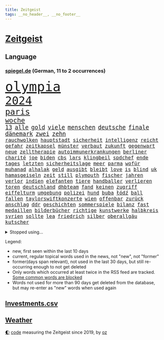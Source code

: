 ```yaml
---
title: Zeitgeist
tags: __no_header__, __no_footer__
---
```


# [Zeitgeist](https://oliz.io/zeitgeist/)

## Language

<h3><a href="https://www.spiegel.de" target="_blank">spiegel.de</a> (German, 11 to 2 occurrences)</h3>
<p style="font-family:monospace">
<span style="font-size:32pt"><a href="news_links.html#olympia" class="current">olympia</a></span>
<br>
<span style="font-size:27pt"><a href="news_links.html#2024" class="current">2024</a></span>
<br>
<span style="font-size:20pt"><a href="news_links.html#paris" class="current">paris</a></span>
<br>
<span style="font-size:16pt"><a href="news_links.html#woche" class="current">woche</a></span>
<br>
<span style="font-size:14pt"><a href="news_links.html#13" class="current">13</a></span>
<span style="font-size:14pt"><a href="news_links.html#alle" class="current">alle</a></span>
<span style="font-size:14pt"><a href="news_links.html#gold" class="current">gold</a></span>
<span style="font-size:14pt"><a href="news_links.html#viele" class="current">viele</a></span>
<span style="font-size:14pt"><a href="news_links.html#menschen" class="current">menschen</a></span>
<span style="font-size:14pt"><a href="news_links.html#deutsche" class="current">deutsche</a></span>
<span style="font-size:14pt"><a href="news_links.html#finale" class="current">finale</a></span>
<span style="font-size:14pt"><a href="news_links.html#dänemark" class="current">dänemark</a></span>
<span style="font-size:14pt"><a href="news_links.html#zwei" class="current">zwei</a></span>
<span style="font-size:14pt"><a href="news_links.html#zehn" class="current">zehn</a></span>
<br>
<span style="font-size:12pt"><a href="news_links.html#rauchwolken" class="new">rauchwolken</a></span>
<span style="font-size:12pt"><a href="news_links.html#hauptstadt" class="current">hauptstadt</a></span>
<span style="font-size:12pt"><a href="news_links.html#sicherheit" class="current">sicherheit</a></span>
<span style="font-size:12pt"><a href="news_links.html#intelligenz" class="current">intelligenz</a></span>
<span style="font-size:12pt"><a href="news_links.html#reicht" class="current">reicht</a></span>
<span style="font-size:12pt"><a href="news_links.html#gefahr" class="current">gefahr</a></span>
<span style="font-size:12pt"><a href="news_links.html#zeitkapsel" class="new">zeitkapsel</a></span>
<span style="font-size:12pt"><a href="news_links.html#münster" class="current">münster</a></span>
<span style="font-size:12pt"><a href="news_links.html#verbaut" class="current">verbaut</a></span>
<span style="font-size:12pt"><a href="news_links.html#zukunft" class="current">zukunft</a></span>
<span style="font-size:12pt"><a href="news_links.html#gegenwart" class="current">gegenwart</a></span>
<span style="font-size:12pt"><a href="news_links.html#neue" class="current">neue</a></span>
<span style="font-size:12pt"><a href="news_links.html#zelltherapie" class="new">zelltherapie</a></span>
<span style="font-size:12pt"><a href="news_links.html#autoimmunerkrankungen" class="new">autoimmunerkrankungen</a></span>
<span style="font-size:12pt"><a href="news_links.html#berliner" class="current">berliner</a></span>
<span style="font-size:12pt"><a href="news_links.html#charité" class="current">charité</a></span>
<span style="font-size:12pt"><a href="news_links.html#joe" class="current">joe</a></span>
<span style="font-size:12pt"><a href="news_links.html#biden" class="current">biden</a></span>
<span style="font-size:12pt"><a href="news_links.html#cbs" class="new">cbs</a></span>
<span style="font-size:12pt"><a href="news_links.html#lars" class="current">lars</a></span>
<span style="font-size:12pt"><a href="news_links.html#klingbeil" class="current">klingbeil</a></span>
<span style="font-size:12pt"><a href="news_links.html#spdchef" class="current">spdchef</a></span>
<span style="font-size:12pt"><a href="news_links.html#ende" class="current">ende</a></span>
<span style="font-size:12pt"><a href="news_links.html#tages" class="current">tages</a></span>
<span style="font-size:12pt"><a href="news_links.html#letzten" class="current">letzten</a></span>
<span style="font-size:12pt"><a href="news_links.html#sicherheitslage" class="current">sicherheitslage</a></span>
<span style="font-size:12pt"><a href="news_links.html#meer" class="current">meer</a></span>
<span style="font-size:12pt"><a href="news_links.html#parma" class="new">parma</a></span>
<span style="font-size:12pt"><a href="news_links.html#wofür" class="current">wofür</a></span>
<span style="font-size:12pt"><a href="news_links.html#muhanad" class="new">muhanad</a></span>
<span style="font-size:12pt"><a href="news_links.html#alhalak" class="new">alhalak</a></span>
<span style="font-size:12pt"><a href="news_links.html#geld" class="current">geld</a></span>
<span style="font-size:12pt"><a href="news_links.html#ausgibt" class="new">ausgibt</a></span>
<span style="font-size:12pt"><a href="news_links.html#bleibt" class="current">bleibt</a></span>
<span style="font-size:12pt"><a href="news_links.html#love" class="current">love</a></span>
<span style="font-size:12pt"><a href="news_links.html#is" class="current">is</a></span>
<span style="font-size:12pt"><a href="news_links.html#blind" class="current">blind</a></span>
<span style="font-size:12pt"><a href="news_links.html#uk" class="new">uk</a></span>
<span style="font-size:12pt"><a href="news_links.html#hamasgeiseln" class="current">hamasgeiseln</a></span>
<span style="font-size:12pt"><a href="news_links.html#zeit" class="current">zeit</a></span>
<span style="font-size:12pt"><a href="news_links.html#still" class="current">still</a></span>
<span style="font-size:12pt"><a href="news_links.html#plymouth" class="new">plymouth</a></span>
<span style="font-size:12pt"><a href="news_links.html#fischer" class="current">fischer</a></span>
<span style="font-size:12pt"><a href="news_links.html#jahren" class="current">jahren</a></span>
<span style="font-size:12pt"><a href="news_links.html#verlor" class="current">verlor</a></span>
<span style="font-size:12pt"><a href="news_links.html#indien" class="current">indien</a></span>
<span style="font-size:12pt"><a href="news_links.html#elefanten" class="current">elefanten</a></span>
<span style="font-size:12pt"><a href="news_links.html#tiere" class="current">tiere</a></span>
<span style="font-size:12pt"><a href="news_links.html#handballer" class="current">handballer</a></span>
<span style="font-size:12pt"><a href="news_links.html#verlieren" class="current">verlieren</a></span>
<span style="font-size:12pt"><a href="news_links.html#toren" class="current">toren</a></span>
<span style="font-size:12pt"><a href="news_links.html#deutschland" class="current">deutschland</a></span>
<span style="font-size:12pt"><a href="news_links.html#dhbteam" class="new">dhbteam</a></span>
<span style="font-size:12pt"><a href="news_links.html#fand" class="current">fand</a></span>
<span style="font-size:12pt"><a href="news_links.html#keinen" class="current">keinen</a></span>
<span style="font-size:12pt"><a href="news_links.html#zugriff" class="new">zugriff</a></span>
<span style="font-size:12pt"><a href="news_links.html#eiffelturm" class="current">eiffelturm</a></span>
<span style="font-size:12pt"><a href="news_links.html#umgebung" class="current">umgebung</a></span>
<span style="font-size:12pt"><a href="news_links.html#polizei" class="current">polizei</a></span>
<span style="font-size:12pt"><a href="news_links.html#hund" class="current">hund</a></span>
<span style="font-size:12pt"><a href="news_links.html#buba" class="new">buba</a></span>
<span style="font-size:12pt"><a href="news_links.html#łódź" class="new">łódź</a></span>
<span style="font-size:12pt"><a href="news_links.html#ball" class="current">ball</a></span>
<span style="font-size:12pt"><a href="news_links.html#fallen" class="current">fallen</a></span>
<span style="font-size:12pt"><a href="news_links.html#taylorswiftkonzerte" class="new">taylorswiftkonzerte</a></span>
<span style="font-size:12pt"><a href="news_links.html#wien" class="current">wien</a></span>
<span style="font-size:12pt"><a href="news_links.html#offenbar" class="current">offenbar</a></span>
<span style="font-size:12pt"><a href="news_links.html#zurück" class="current">zurück</a></span>
<span style="font-size:12pt"><a href="news_links.html#anschlag" class="current">anschlag</a></span>
<span style="font-size:12pt"><a href="news_links.html#ddr" class="current">ddr</a></span>
<span style="font-size:12pt"><a href="news_links.html#geschichten" class="current">geschichten</a></span>
<span style="font-size:12pt"><a href="news_links.html#sommerspiele" class="current">sommerspiele</a></span>
<span style="font-size:12pt"><a href="news_links.html#bilanz" class="current">bilanz</a></span>
<span style="font-size:12pt"><a href="news_links.html#fast" class="current">fast</a></span>
<span style="font-size:12pt"><a href="news_links.html#medaillen" class="current">medaillen</a></span>
<span style="font-size:12pt"><a href="news_links.html#bilderbücher" class="new">bilderbücher</a></span>
<span style="font-size:12pt"><a href="news_links.html#richtige" class="current">richtige</a></span>
<span style="font-size:12pt"><a href="news_links.html#kunstwerke" class="current">kunstwerke</a></span>
<span style="font-size:12pt"><a href="news_links.html#halbkreis" class="new">halbkreis</a></span>
<span style="font-size:12pt"><a href="news_links.html#syrien" class="current">syrien</a></span>
<span style="font-size:12pt"><a href="news_links.html#sollte" class="current">sollte</a></span>
<span style="font-size:12pt"><a href="news_links.html#lea" class="current">lea</a></span>
<span style="font-size:12pt"><a href="news_links.html#friedrich" class="current">friedrich</a></span>
<span style="font-size:12pt"><a href="news_links.html#silber" class="current">silber</a></span>
<span style="font-size:12pt"><a href="news_links.html#oberallgäu" class="new">oberallgäu</a></span>
<span style="font-size:12pt"><a href="news_links.html#kutscher" class="new">kutscher</a></span>
</p>
<details>
<summary>Stopped using...</summary>
<p class="former" style="font-size:12pt">
müssten(1390) co₂(1389) cristiano(1389) getan(1389) investieren(1389) nein(1389) ronaldo(1389) steigenden(1389) treffer(1389) beschäftigt(1388) lebensmittel(1388) sanktionen(1388) staatschef(1388) 75(1387) bundesrepublik(1387) kohle(1387) uno(1387) vereinigten(1387) 6(1386) angeles(1386) aufgefordert(1386) brüssel(1386) gewaltige(1386) gezogen(1386) summe(1386) volker(1386) analyse(1385) becker(1385) berufung(1385) blickt(1385) joachim(1385) lastwagen(1385) niederlanden(1385) pflege(1385) plus(1385) verlust(1385) welchem(1385) xi(1385) äußerungen(1385) egal(1384) klaren(1384) übergriffe(1384) allianz(1383) bochum(1383) erlassen(1383) flüchtlinge(1383) keller(1383) mittel(1383) rechnet(1383) rheinlandpfalz(1383) schiedsrichter(1383) sexuelle(1383) verstorbenen(1383) digitalisierung(1382) nahverkehr(1382) gehe(1381) lust(1381) portugal(1381) spott(1381) umwelt(1381) anwälte(1380) bereich(1380) konzerne(1380) minute(1380) niederlande(1380) 29(1379) behörde(1379) gegangen(1379) leer(1379) märz(1379) pocht(1379) punkte(1379) aufruf(1378) leitet(1378) sache(1378) senkt(1378) stets(1378) tieren(1378) verschwand(1378) ökonom(1378) angeklagter(1377) fleisch(1377) klären(1377) aufnahme(1376) trafen(1376) franziskus(1375) manuel(1375) mode(1375) papst(1375) türkischen(1375) appell(1374) dementiert(1374) fliehen(1373) geflogen(1372) organisation(1372) rom(1372) kleines(1371) klimapolitik(1370) ii(1369) ebenso(1366) mercedes(1365) haushalte(1364) pflicht(1362) taliban(1362) todesopfer(1360) katholischen(1359) wahrscheinlich(1359) wusste(1358) brach(1356) insolvenz(1355) hilfen(1353) karten(1352) syrer(1352) niedrig(1351) not(1351) fehlende(1350) munition(1349) vorläufig(1346) tuchel(1344) langem(1326) missbrauchs(1326) stopp(1305) wetterdienst(1295) öffnet(1278) rein(1240) fußballnationalmannschaft(1174) felix(1152) spiegelreporter(1147) drohende(1145) zentralbank(1133) verdi(1130) bauern(1122) auswärtige(1116) bundesrat(1106) insbesondere(1105) wissing(1054) world(1052) mike(1051) gehälter(1048) einigt(1033) abschreckung(1023) fachkräfte(1019) demo(1018) beider(1009) volksverhetzung(1007) gestört(991) schärfere(974) unserem(972) kompromiss(963) einziger(956) kanzlers(940) waffenlieferungen(938) geplatzt(926) soldat(925) überwachung(925) streik(905) fern(876) hochschule(861) kriegsverbrechen(861) iranische(852) gewerkschaften(842) überlebenden(839) königsklasse(838) schwarzes(833) fernen(828) verärgert(809) isoliert(805) mordfall(800) steuerhinterziehung(798) sinne(794) kaiserslautern(792) chinesischer(790) sylt(790) joshua(777) jugendlicher(774) kaffee(774) andrew(770) 16jähriger(750) wissenschaft(748) eautos(747) ähnlichen(740) landwirtschaft(739) chinesen(734) freispruch(732) sunak(732) rishi(731) notruf(721) protestbewegung(721) hoffnungsträger(716) nation(716) frühjahr(706) 63(702) tobias(696) bundesbank(690) kita(684) ernährung(683) gerechtfertigt(683) branchen(677) historisches(673) dokumentieren(667) emissionen(666) quer(662) methoden(656) besatzung(651) düster(618) liberale(607) deutschlandticket(606) migrationspolitik(603) game(602) saarlouis(601) überzeugen(600) dfbelf(596) haftbefehl(596) madonna(591) muster(590) flogen(589) trauern(588) vulkan(585) gelegenheit(583) al(578) mittelpunkt(574) praxis(570) kongo(569) beliebter(568) geschwister(568) boom(566) pokal(565) wohlstand(560) herstellers(558) jason(547) eskalierte(539) bürokratie(538) lauf(533) insekten(532) 51(523) toll(521) wahlsieger(521) trier(517) rechtspopulisten(510) spiegelreport(508) gejagt(500) hinweg(499) kindergrundsicherung(491) hauptrolle(488) optionen(488) umsetzen(487) parlamentswahlen(486) arbeitskräfte(484) erwarteten(484) boomt(471) rückhalt(471) oberbayern(470) samuel(461) fühlte(456) fisch(454) tickets(454) jagen(453) trikot(452) erging(448) court(444) formuliert(443) kane(443) sparkassen(433) drohnenangriffe(428) bitter(424) angelegt(420) kurzer(415) luftangriffen(415) einbestellt(414) fürth(414) hitzewellen(414) blockierte(411) widerstands(411) marschflugkörper(408) budget(407) errichtet(405) einbringen(404) kurve(398) milliardenschweren(397) selben(395) thunberg(393) preiserhöhung(392) abwenden(391) überlegen(390) pass(385) soziologe(379) victoria(375) desaster(372) heim(372) kooperiert(372) aufatmen(370) todesfall(370) iphone(368) verkehrswende(368) gerichtsverfahren(367) immobilienmarkt(367) strenger(366) andré(364) sterne(364) argentiniens(361) sechsstellige(361) psyche(359) entstand(357) parlamentswahl(351) dich(350) gedreht(350) winde(350) metern(349) airport(348) torwart(348) körperliche(344) ausscheiden(342) ehrung(340) pauli(340) jon(335) tankstelle(334) javier(332) milei(332) schiitenmiliz(331) technisch(330) knacken(325) zusammengebrochen(323) dumm(322) rki(322) young(321) gewechselt(320) schwester(320) onkel(318) generalbundesanwalt(314) moritz(312) nszeit(311) berüchtigte(306) harsche(306) fehlte(305) verfolgte(305) vergehen(305) challenge(303) kimmich(303) mehrmals(300) 1994(299) dankbar(298) organisatoren(297) 43(296) regelungen(296) schenkt(295) flüchtlingsunterkunft(290) gedächtnis(290) ungerecht(288) böse(284) mars(284) gerechnet(283) instrument(283) mexikos(283) pflegeheim(281) lasst(279) charkiw(277) emotionaler(275) erfindung(275) hamasangriff(273) kracht(273) extremistischen(270) tränengas(269) waffenstillstand(269) großzügigen(268) achtzigerjahre(266) attraktiver(265) mancherorts(265) stadien(264) bezirk(263) südlichen(263) reederei(262) signa(262) mentale(261) einheitliche(260) herbe(260) furchtbar(259) staatssekretärin(259) weltlage(258) erkannt(256) gdl(256) warnstreiks(256) fußballspieler(255) künftige(255) 16jährigen(252) ausländer(252) hamasgeisel(252) kiboom(252) netzbetreiber(252) auskunft(251) kulturszene(251) stille(251) signalisiert(249) geiselnahme(247) spiels(247) erlässt(246) sprecherin(246) emma(245) gdlchef(245) joel(245) weselsky(245) kriegstüchtig(244) 37jährige(243) gespalten(243) spdfraktionschef(243) unfalltod(243) bezahlung(241) signagruppe(241) anstehenden(240) ließe(240) petra(240) bundeskartellamt(239) kassieren(236) einverstanden(235) taugt(234) tourt(234) ostern(233) psychologe(233) bedrängnis(232) kapitän(231) genügend(229) autokonzern(227) notlage(227) trauen(227) dubai(226) wackelt(226) leise(225) verabschiedung(225) uganda(224) beleidigungen(223) falle(222) künftiger(221) stoffe(221) tausender(221) ausgewählt(220) weiblich(220) historischer(219) entzogen(218) heimischen(217) zuversichtlich(216) geschlechtsverkehr(215) stefanie(215) notaufnahme(214) grande(213) guardiola(212) sekeinsatz(212) einsparungen(211) roberts(210) interessieren(207) oma(206) kragen(205) neugier(205) dreyer(202) immunität(202) leiten(202) abgefeuert(200) absatz(200) leidenschaftlicher(200) vorliegt(200) 31jähriger(199) high(199) mangelnde(198) hollywoods(197) lachen(197) wärmepumpen(197) bevorzugen(196) pep(196) b(193) fossil(193) sogenanntes(192) emobilität(191) gebrauch(191) abfahrt(190) dave(190) homo(190) koblenz(190) cdu/csu(189) niedriger(189) spacey(189) zeitzeugen(189) anpassung(188) landsleuten(188) elvis(187) inmitten(187) siebzigerjahren(187) wohnungssuche(187) abgetaucht(186) begrenzt(186) bestsellerautor(183) langes(183) alkoholfreie(182) bauernproteste(182) fernhalten(182) norweger(182) beantragt(181) behindert(181) betreffen(181) dreh(181) sächsische(181) weltstar(181) girls(180) spektakuläres(180) haag(179) ritual(179) begraben(177) terrormiliz(177) entlastungen(176) verbündete(176) anmelden(174) frühes(174) pay(174) zerrissen(174) leroy(173) sané(173) insolvente(172) staub(172) 160(170) afdabgeordnete(170) 13jährigen(169) blaupause(169) erklärungen(169) erzbistum(169) schlangen(169) stützt(169) erobert(168) politischem(168) angeworben(167) aufgeklärt(167) ratschlag(167) nationalsozialismus(166) summen(166) anonymen(165) fressen(165) original(165) potsdamer(165) 64(164) angehoben(164) murphy(164) satt(164) zeugnis(164) rechtlichen(163) unfair(163) anforderungen(162) platzt(162) hauptdarstellerin(161) wald(161) einwanderer(160) kreuzfahrtschiff(160) regierungsflieger(160) vergütung(159) verewigt(158) afdmann(157) anerkennung(157) bundestagsabgeordnete(157) einlösen(157) widerlegen(157) gäbe(156) jordan(156) konstruiert(156) trainers(156) lucy(155) ungarische(155) glimpflich(154) zugesprochen(154) gesänge(153) posse(153) chinesisches(151) vermittler(151) huawei(150) löcher(150) benannt(149) schärfste(149) siebten(149) verhagelt(149) superreichen(148) fair(147) urteilte(147) däne(146) facebookkonzern(146) forschungsteam(146) autofahrerin(145) lara(145) raf(145) supermärkte(145) msc(144) zentimeter(144) durchsuchung(143) meidet(143) national(142) rassemblement(142) schöpft(142) sätze(142) drehbuch(141) planung(141) 129(140) bezahlte(140) neil(140) daniels(138) fremden(138) preisgegeben(137) auffälligen(136) kriegsverlauf(136) erhielten(135) queens(135) 58jähriger(134) flotte(134) unverzüglich(134) abschiedstournee(133) außergewöhnliches(133) verbraucherpreise(133) drohe(132) hollywoodfilmen(132) anmeldung(131) 18jährigen(130) bernard(130) schauspielerinnen(130) kippte(129) trek(129) zecken(129) zig(129) authentisch(127) jeff(126) künstlich(126) singapur(126) taxis(126) laufende(125) regierungschefs(125) alleingang(124) gelöscht(124) gigantische(124) kinohit(124) kriegsführung(124) schrank(123) intensiv(122) 14jährigen(121) johansson(121) messen(121) reiht(121) scarlett(121) wiedersehen(121) hetzt(120) schmerzensgeld(120) drittes(119) krankheitserreger(119) källenius(119) mercedeschef(119) ola(119) umbenannt(119) wendungen(119) alters(118) bergsteigen(118) chefposten(118) vorzubereiten(118) abgelaufen(117) anbietern(117) auswärtigen(117) schlimmste(116) zusätzlichen(116) award(115) beeindruckende(115) matchwinner(115) orientieren(114) todesfällen(114) bruders(113) polizeieinsätze(113) gruß(112) hirnforschung(112) klimaschützer(112) lakers(112) ausrüster(111) kibbuz(111) abheben(110) bedenklich(109) britischem(109) klimaprotest(109) unerwarteten(109) unvermittelt(109) antreibt(108) billionen(108) komplizierter(108) milliardengeschäft(108) privatsphäre(108) absurde(107) jenem(106) abgeschoben(105) bestechlichkeit(105) fußballverbands(105) louis(105) milchstraße(105) rouge(105) stichwahl(105) wout(105) alltäglich(104) prostituierte(104) rüstungskonzern(104) sommerzeit(104) statistische(104) leuten(103) nett(103) türen(103) bildeten(102) blutiges(102) postet(102) potenzial(102) fahrrad(101) fußballers(100) sparkurs(100) straßenbahn(100) ghana(99) abgestraft(98) etablierte(98) geredet(98) microsofts(98) rechnung(98) ungarischen(98) beherrscht(97) massensturz(97) quiet(97) relativ(97) rotterdam(97) angelegte(96) gemalt(96) sticht(95) trainingslager(95) entlohnung(93) großkonzerne(93) verunsichert(93) weltgrößten(93) spektakulärsten(92) verspielt(92) ärgernis(92) abonnenten(91) beseitigen(91) eint(91) entschädigen(91) spritpreise(91) andernorts(90) boston(90) militärischer(90) motivation(90) wertvollen(90) beleidigung(89) fahrschein(89) gletschern(89) regierungswechsel(89) toxischen(89) zurückzubekommen(89) zusammenhalten(89) ätna(89) einhundert(88) g7staaten(88) herauszufinden(88) verprügeln(88) vorgängers(88) dreckig(87) fuhren(87) leiterin(87) ostereier(87) rechtspopulistischer(87) schüttete(87) 78(86) behindern(86) chinese(86) fürchtete(86) herzversagen(86) leuchten(86) telekom(86) unterschreiben(86) akzeptieren(85) fahrradfahrer(85) project(85) sportwissenschaftler(85) attackierte(84) charakter(84) depression(84) flair(84) laufender(84) pflegetochter(84) 75jährige(83) ausgebremst(83) fischkutter(83) strafstoß(83) 97(82) abwechslungsreich(82) eddy(82) fahrern(82) industriegebiet(82) motiviert(82) nachspiel(82) patrioten(82) auswärtiges(81) inder(81) neunjährigen(81) schwimmerinnen(81) sexszenen(81) vergisst(81) werbezwecken(81) bbcmoderator(80) blüht(80) erbost(80) fragwürdiger(80) küssen(80) legalisiert(80) streaminganbieter(80) städtische(80) 28jährige(79) beschlagnahmten(79) eingerechnet(79) herzstillstand(79) millionenwert(79) mythen(79) rechtspopulismus(79) stalking(79) umweltministerin(79) weibchen(79) wirt(79) abfindungen(78) angeschlagenen(78) begrenzten(78) bußgeld(78) erlebten(78) geldwäsche(78) sbahn(78) trumpf(78) ängstlichen(78) amtsträger(77) farbattacke(77) feuerlöschern(77) fix(77) kriselnden(77) orange(77) präparierten(77) sprühten(77) auszulösen(76) automaten(76) bistum(76) eurozone(76) krisentreffen(76) meeresfrüchte(76) mumifizierte(76) gültigen(75) knackt(75) renaissance(75) beckham(74) impfstoffe(74) klang(74) klo(74) kundinnen(74) klartext(73) mitgebracht(73) voraussetzungen(73) bardella(72) moulin(72) mühlenflügel(72) niederschlägen(72) premiers(72) prognosen(72) trockenheit(72) verpassten(72) zwayer(72) aufträgen(71) bankfiliale(71) eddie(71) europawahlen(71) geile(71) güler(71) komiker(71) lebenserwartung(71) mitgliedschaft(71) nachdenken(71) schob(71) sexy(71) talkshowmoderatorin(71) verzockt(71) witch(71) aufkommen(70) enkeltrick(70) pfiffe(70) scharfmachern(70) 900000(69) adams(69) feuerwerk(69) populär(69) strahlen(69) besitzt(68) mounjaro(68) schottische(68) uspopstar(68) beschuldigten(67) bon(67) durchbrechen(67) gelbe(67) jovi(67) manövriert(67) mitreißenden(67) rangnick(67) verwahrt(67) alarmstufe(66) celsius(66) handele(66) drittgrößten(65) fußballmannschaft(65) neugeborenes(65) preiserhöhungen(65) schleichenden(65) ungewollte(65) verschleppte(65) fußballfieber(64) blunt(63) cher(63) topstars(63) enorme(62) spdzentrale(62) alpinisten(61) inne(61) inszenieren(61) simulierten(61) absagen(60) unerwarteter(60) begehrt(59) hilton(59) militärziele(59) mittelfeldspielers(59) regierenden(59) schlagstock(59) sorten(59) aufsteigen(58) versetzen(58) amerikanischer(57) millionenstadt(57) priesters(57) stöhnen(57) aufgeladenes(56) lustiges(56) standards(56) verzeichnen(56) vorgeschichte(56) woke(56) zeitfahren(56) abgeführt(55) ausgewechselt(55) bevorstehenden(55) bürgerschaft(55) joost(55) meryl(55) nebensache(55) nordfranzösischen(55) rouen(55) steuereinnahmen(55) streep(55) akte(54) fossilen(53) fußballspiele(53) gesundheitssystem(53) revolutionieren(53) exmanager(52) geopolitische(52) hausdach(52) miniserie(52) muscheln(52) pochen(52) wilders(52) bröckelt(51) dresdner(51) etappensieg(51) reuters(51) verheißt(51) waldbränden(51) fußballtransferticker(50) kollegin(50) pausiert(50) populist(50) versprechungen(50) bildungsministerium(49) datingapps(49) extremwetter(49) fehlverhaltens(49) firmenpatriarchen(49) kifirma(49) linklater(49) strippen(49) tvangebot(49) verächtlich(49) ausfüllen(48) bekanntes(48) feinstaub(48) grundrechte(48) mitgliedstaaten(48) müttern(48) ratten(48) sinniert(48) akademiker(47) d’agostino(47) gigi(47) strategiepapier(47) tree(47) ölkonzerns(47) bongiovi(46) durchschnittlich(46) kinshasa(46) pyrotechnik(46) rechenschaft(46) royal(46) suff(46) verhängnisvollen(46) brown(45) existieren(45) halyna(45) hutchins(45) schönen(45) angeprangert(44) f16kampfjets(44) versprachen(44) wahltag(44) einseitig(43) epidemie(43) irre(43) kleingarten(43) wahltermin(43) fitness(42) polizeigewalt(42) präsidentschaftsanwärter(42) rechtsbündnis(42) schutt(42) sätzen(42) aneinandergeraten(41) exgeheimdienstchef(41) grandezza(41) hunter(41) núñez(41) profitierten(41) semaglutid(41) unlösbare(41) wirkstoff(41) zurückhalten(41) 2002(40) anheizen(40) biere(40) einfahren(40) hurrikansaison(40) kombination(40) stichwahlen(40) supreme(40) verlorenen(40) betracht(39) frauenförderung(39) pony(39) realitätscheck(39) solch(39) altersdiskriminierung(38) bundestagsabgeordneten(38) 25jährige(37) 28jähriger(37) beharrt(37) costner(37) cover(37) crazy(37) gebrandmarkt(37) grölten(37) heizungen(37) herausfordern(37) mitgespielt(37) potenziell(37) rachel(37) schwächer(37) schüttelt(37) geschäftsmann(36) lawrence(36) minderjähriger(36) nazideutschland(36) richterspruch(36) rückte(36) modi(35) narendra(35) steuererleichterungen(35) wohnt(35) bergsteigerin(34) faktor(34) missbrauchstäter(34) reformer(34) schildern(34) umkreisen(34) nationalistischen(33) parteizentrale(33) rechtsstaat(33) aufstand(32) behält(32) bürgerinnen(32) gezerre(32) kriegswirtschaft(32) polizeibeamtin(32) spdfraktion(32) 360(31) bärchen(31) eignung(31) indonesischen(31) schlauchboot(31) unterhaus(31) weiden(31) farage(30) klimaschädlich(30) martyrium(30) nigel(30) rechtsnationalen(30) regulären(30) datingapp(29) gewaltfreie(29) halter(29) hayer(29) hochrechnungen(29) inventar(29) ita(29) ukrainerin(29) wahlzettel(29) diesel(28) guirassy(28) hetzen(28) häufige(28) serhou(28) wahlbeteiligung(28) wahllokale(28) weiterspielen(28) einrichtungen(27) extrainer(27) finanzmärkte(27) fußballstadien(27) gegenseite(27) kitraining(27) nutzerdaten(27) rauer(27) transfer(27) fördergelder(26) grünenabgeordnete(26) organisierter(26) personalien(26) rekordsummen(26) zelle(26) aufstellung(25) celtics(25) defensiven(25) familiengeschichte(25) jude(25) satellitenbildern(25) sexualisierung(25) stockende(25) transporter(25) viertelmilliarde(25) bellingham(24) kalt(24) magentatv(24) qualitäten(24) tödlichsten(24) weghorst(24) zahlte(24) animationsfilm(23) autounfall(23) döring(23) erfinden(23) ernennt(23) gelben(23) heftigem(23) ressortchefin(23) zverevs(23) 52jährigen(22) argamani(22) eile(22) emspiel(22) gelaufen(22) herrschte(22) noa(22) koeman(21) ronald(21) spe(21) überwiegend(21) col(20) furcht(20) galibier(20) gefilmt(20) ladenetz(20) lebten(20) mel(20) verbergen(20) arda(19) buckinghampalast(19) emfußballspiel(19) fieber(19) financial(19) oranje(19) gerichtliche(18) hürzeler(18) pfosten(18) saubere(18) teamgeist(18) dagestan(17) ex(17) führungspositionen(17) reis(17) sechser(17) tennisturnier(17) verwerfungen(17) fitnessstudio(16) frankreichwahl(16) malu(16) rettungsschwimmer(16) usstudie(16) demokratischer(15) durchlebte(15) gehstock(15) jährlich(15) mannschaften(15) nachtleben(15) natotreffen(15) oberfläche(15) outet(15) polemik(15) ruto(15) tah(15) indiens(14) interessante(14) jurassic(14) altersarmut(13) bestellungen(13) cnn(13) entgegenwirken(13) fantasie(13) fußballmatch(13) genügen(13) horizon(13) intensives(13) neuzulassungen(13) raketenangriffen(13) revolte(13) schlummert(13) verborgen(13) wrestling(13) byd(12) einschaltquoten(12) franchise(12) monatlichen(12) cop(11) hübsche(11) koffer(11) natogipfel(11) spätes(11) wobei(11)
</p>
</details>
<p>Legend:
<ul>
<li><span class="new">new</span>, first seen within the last 10 days</li>
<li><span class="current">current</span>, regular topical words used in the news, not "new", not "former"</li>
<li><span class="former">former(days span relevant)</span>, not used in the last 30 days, but still re-occurring enough to not get deleted</li>
<li>Only words which occurred at least twice in the RSS feed are tracked. <a href="language/filters.py">Some common words are blocked</a></li>
<li>Words not used for more than 90 days get deleted from the database, but may re-enter as "new" words when used again</li>
</ul>
</p>

## [Investments](investments.html)[.csv](investments.csv)

## [Weather](weather.html)

<footer>
<a href="javascript:toggleTheme()" class="nav">🌓</a>
<a href="https://github.com/ooz/zeitgeist">code</a> measuring the Zeitgeist since 2019, by <a href="https://oliz.io">oz</a>
</footer>
